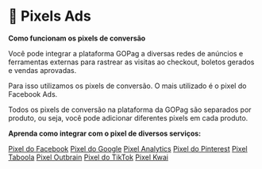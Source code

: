 # 📣 Pixels Ads

**Como funcionam os pixels de conversão**

Você pode integrar a plataforma GOPag a diversas redes de anúncios e ferramentas externas para rastrear as visitas ao checkout, boletos gerados e vendas aprovadas.

Para isso utilizamos os pixels de conversão. O mais utilizado é o pixel do Facebook Ads.

Todos os pixels de conversão na plataforma da GOPag são separados por produto, ou seja, você pode adicionar diferentes pixels em cada produto.

**Aprenda como integrar com o pixel de diversos serviços:**

[Pixel do Facebook](ADS_PIXEL/facebook_ads.md)
[Pixel do Google](ADS_PIXEL/google_ads.md)
[Pixel Analytics](ADS_PIXEL/analytics_ads.md)
[Pixel do Pinterest](ADS_PIXEL/pinterest_ads.md)
[Pixel Taboola](ADS_PIXEL/taboola_ads.md)
[Pixel Outbrain](ADS_PIXEL/outbrain_ads.md)
[Pixel do TikTok](ADS_PIXEL/tiktok_ads.md)
[Pixel Kwai](ADS_PIXEL/kwai_ads.md)